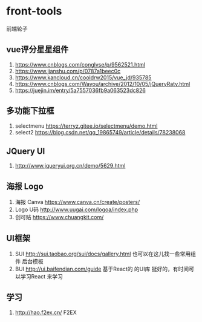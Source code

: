 # front-tools
前端轮子

## vue评分星星组件
1. https://www.cnblogs.com/conglvse/p/9562521.html
2. https://www.jianshu.com/p/0787a1beec0c
3. https://www.kancloud.cn/cooldrw2015/vue_jd/935785
4. https://www.cnblogs.com/Wayou/archive/2012/10/05/jQueryRaty.html
5. https://juejin.im/entry/5a7557036fb9a063523dc826

## 多功能下拉框
1. selectmenu https://terryz.gitee.io/selectmenu/demo.html
2. select2 https://blog.csdn.net/qq_19865749/article/details/78238068


## JQuery UI
1. http://www.jqueryui.org.cn/demo/5629.html

## 海报 Logo
1. 海报 Canva https://www.canva.cn/create/posters/
2. Logo U码 http://www.uugai.com/logoa/index.php
3. 创可贴 https://www.chuangkit.com/


## UI框架
1. SUI http://sui.taobao.org/sui/docs/gallery.html 也可以在这儿找一些常用组件 后台模板
2. BUI http://ui.baifendian.com/guide 基于React的 的UI库 挺好的，有时间可以学习React 来学习


## 学习
1. http://hao.f2ex.cn/ F2EX
